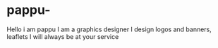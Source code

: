 # pappu-
Hello i am pappu I am a graphics designer I design logos and banners, leaflets I will always be at your service
